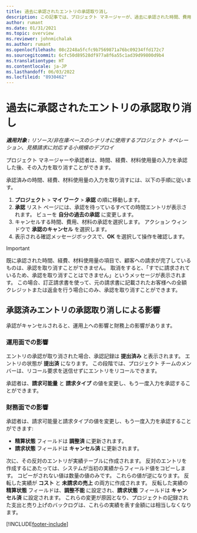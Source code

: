 ```yaml
---
title: 過去に承認されたエントリの承認取り消し
description: この記事では、プロジェクト マネージャーが、過去に承認された時間、費用、材料使用量の入力の承認を取り消す方法について説明します。
author: rumant
ms.date: 01/31/2021
ms.topic: overview
ms.reviewer: johnmichalak
ms.author: rumant
ms.openlocfilehash: 08c2248a5fcfc9b7569871a76bc09234ffd172c7
ms.sourcegitcommit: 6cfc50d89528df977a8f6a55c1ad39d99800d9b4
ms.translationtype: HT
ms.contentlocale: ja-JP
ms.lasthandoff: 06/03/2022
ms.locfileid: "8930462"
---
```

# <a name="cancel-the-approval-of-previously-approved-entries"></a>過去に承認されたエントリの承認取り消し

_**適用対象 :** リソース/非在庫ベースのシナリオに使用するプロジェクト オペレーション、見積請求に対応する小規模のデプロイ_

プロジェクト マネージャーや承認者は、時間、経費、材料使用量の入力を承認した後、その入力を取り消すことができます。 

承認済みの時間、経費、材料使用量の入力を取り消すには、以下の手順に従います。

1. **プロジェクト** \> **マイ ワーク** \> **承認** の順に移動します。
2. **承認** リスト ページには、承認を待っているすべての時間エントリが表示されます。 ビューを **自分の過去の承認** に変更します。
3. キャンセルする時間、費用、材料の承認を選択します。 アクション ウィンドウで **承認のキャンセル** を選択します。
4. 表示される確認メッセージボックスで、**OK** を選択して操作を確認します。

> [!IMPORTANT]
> 既に承認された時間、経費、材料使用量の項目で、顧客への請求が完了しているものは、承認を取り消すことができません。 取消をすると、「すでに請求されているため、承認を取り消すことはできません」というメッセージが表示されます。 この場合、訂正請求書を使って、元の請求書に記載されたお客様への全額クレジットまたは返金を行う場合にのみ、承認を取り消すことができます。

## <a name="impact-of-canceling-the-approval-of-a-previously-approved-entry"></a>承認済みエントリの承認取り消しによる影響

承認がキャンセルされると、運用上への影響と財務上の影響があります。

### <a name="operational-impact"></a>運用面での影響

エントリの承認が取り消された場合、承認記録は **提出済み** と表示されます。 エントリの状態が **提出済** になります。 この段階では、プロジェクト チームのメンバーは、リコール要求を送信せずにエントリをリコールできます。

承認者は、**請求可能量** と **請求タイプ** の値を変更し、もう一度入力を承認することができます。

### <a name="financial-impact"></a>財務面での影響

承認者は、請求可能量と請求タイプの値を変更し、もう一度入力を承認することができます:

- **精算状態** フィールドは **調整済** に更新されます。
- **請求状態** フィールドは **キャンセル済** に更新されます。

次に、その反対のエントリが実績テーブルに作成されます。 反対のエントリを作成するにあたっては、システムが当初の実績からフィールド値をコピーします。 コピーがされない値は数量の値のみです。 これらの値が逆になります。 反転した実績が **コスト** と **未請求の売上** の両方に作成されます。 反転した実績の **精算状態** フィールドは、**調整不能** に設定され、**請求状態** フィールドは **キャンセル済** に設定されます。 これらの変更が原因となり、プロジェクトの記録された支出と売り上げのバックログは、これらの実績を表す金額には相当しなくなります。

[!INCLUDE[footer-include](../includes/footer-banner.md)]
